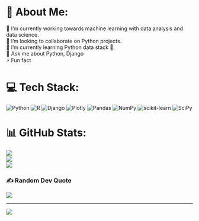 # 💫 About Me:
🔭 I’m currently working towards machine learning with data analysis and data science.<br>👯 I’m looking to collaborate on Python projects.<br>🌱 I’m currently learning Python data stack 🧰.<br>💬 Ask me about Python, Django<br>⚡ Fun fact


# 💻 Tech Stack:
![Python](https://img.shields.io/badge/python-3670A0?style=for-the-badge&logo=python&logoColor=ffdd54) ![R](https://img.shields.io/badge/r-%23276DC3.svg?style=for-the-badge&logo=r&logoColor=white) ![Django](https://img.shields.io/badge/django-%23092E20.svg?style=for-the-badge&logo=django&logoColor=white) ![Plotly](https://img.shields.io/badge/Plotly-%233F4F75.svg?style=for-the-badge&logo=plotly&logoColor=white) ![Pandas](https://img.shields.io/badge/pandas-%23150458.svg?style=for-the-badge&logo=pandas&logoColor=white) ![NumPy](https://img.shields.io/badge/numpy-%23013243.svg?style=for-the-badge&logo=numpy&logoColor=white) ![scikit-learn](https://img.shields.io/badge/scikit--learn-%23F7931E.svg?style=for-the-badge&logo=scikit-learn&logoColor=white) ![SciPy](https://img.shields.io/badge/SciPy-%230C55A5.svg?style=for-the-badge&logo=scipy&logoColor=%white)
# 📊 GitHub Stats:
![](https://github-readme-stats.vercel.app/api?username=edward-mike&theme=dark&hide_border=false&include_all_commits=true&count_private=false)<br/>
![](https://github-readme-streak-stats.herokuapp.com/?user=edward-mike&theme=dark&hide_border=false)<br/>
![](https://github-readme-stats.vercel.app/api/top-langs/?username=edward-mike&theme=dark&hide_border=false&include_all_commits=true&count_private=false&layout=compact)

### ✍️ Random Dev Quote
![](https://quotes-github-readme.vercel.app/api?type=horizontal&theme=dark)

---
[![](https://visitcount.itsvg.in/api?id=edward-mike&icon=0&color=0)](https://visitcount.itsvg.in)

<!-- Proudly created with GPRM ( https://gprm.itsvg.in ) -->
